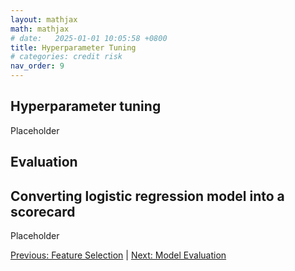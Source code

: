 ```yaml
---
layout: mathjax
math: mathjax
# date:   2025-01-01 10:05:58 +0800
title: Hyperparameter Tuning
# categories: credit risk
nav_order: 9
---
```


## Hyperparameter tuning
Placeholder

## Evaluation

## Converting logistic regression model into a scorecard
Placeholder

[Previous: Feature Selection](./feature-selection.md) | [Next: Model Evaluation](./model-evaluation.md)